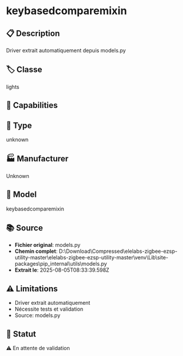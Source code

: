 # keybasedcomparemixin

## 📋 Description
Driver extrait automatiquement depuis models.py

## 🏷️ Classe
lights

## 🔧 Capabilities


## 📡 Type
unknown

## 🏭 Manufacturer
Unknown

## 📱 Model
keybasedcomparemixin

## 📚 Source
- **Fichier original**: models.py
- **Chemin complet**: D:\Download\Compressed\elelabs-zigbee-ezsp-utility-master\elelabs-zigbee-ezsp-utility-master\venv\Lib\site-packages\pip\_internal\utils\models.py
- **Extrait le**: 2025-08-05T08:33:39.598Z

## ⚠️ Limitations
- Driver extrait automatiquement
- Nécessite tests et validation
- Source: models.py

## 🚀 Statut
⚠️ En attente de validation

